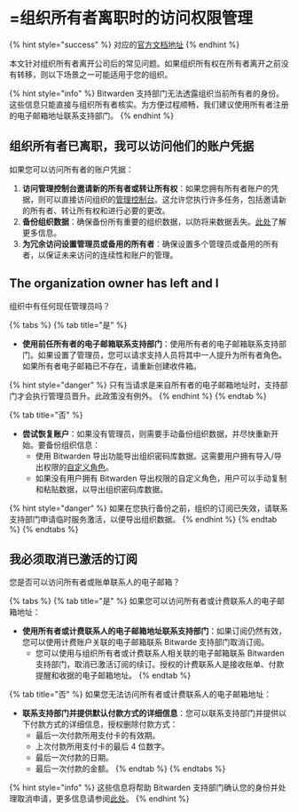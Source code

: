 # =组织所有者离职时的访问权限管理

{% hint style="success" %}
对应的[官方文档地址](https://bitwarden.com/help/managing-access-when-the-organization-owner-leaves/)
{% endhint %}

本文针对组织所有者离开公司后的常见问题。如果组织所有权在所有者离开之前没有转移，则以下场景之一可能适用于您的组织。

{% hint style="info" %}
Bitwarden 支持部门无法透露组织当前所有者的身份。这些信息只能直接与组织所有者核实。为方便过程顺畅，我们建议使用所有者注册的电子邮箱地址联系支持部门。
{% endhint %}

## 组织所有者已离职，我可以访问他们的账户凭据 <a href="#the-organization-owner-has-left-and-i-have-access-to-their-account-credentials" id="the-organization-owner-has-left-and-i-have-access-to-their-account-credentials"></a>

如果您可以访问所有者的账户凭据：

1. **访问管理控制台邀请新的所有者或转让所有权**：如果您拥有所有者账户的凭据，则可以直接访问组织的[管理控制台](../organizations-quick-start.md)。这允许您执行许多任务，包括邀请新的所有者、转让所有权和进行必要的更改。
2. **备份组织数据**：确保备份所有重要的组织数据，以防将来数据丢失。[此处](../../import-export/export-vault-data.md#export-an-organization-vault)了解更多信息。
3. **为冗余访问设置管理员或备用的所有者**：确保设置多个管理员或备用的所有者，以保证未来访问的连续性和账户的管理。

## The organization owner has left and I

组织中有任何现任管理员吗？

{% tabs %}
{% tab title="是" %}
* **使用前任所有者的电子邮箱联系支持部门**：使用所有者的电子邮箱联系支持部门。如果设置了管理员，您可以请求支持人员将其中一人提升为所有者角色。如果所有者电子邮箱已不存在，请重新创建收件箱。

{% hint style="danger" %}
只有当请求是来自所有者的电子邮箱地址时，支持部门才会执行管理员晋升。此政策没有例外。
{% endhint %}
{% endtab %}

{% tab title="否" %}
* **尝试恢复账户**：如果没有管理员，则需要手动备份组织数据，并尽快重新开始。要备份组织信息：
  * 使用 Bitwarden 导出功能导出组织密码库数据。这需要用户拥有导入/导出权限的[自定义角色](../user-management/member-roles-and-permissions.md)。
  * 如果没有用户拥有 Bitwarden 导出权限的自定义角色，用户可以手动复制和粘贴数据，以导出组织密码库数据。

{% hint style="danger" %}
如果在您执行备份之前，组织的订阅已失效，请联系支持部门申请临时服务激活，以便导出组织数据。
{% endhint %}
{% endtab %}
{% endtabs %}

## 我必须取消已激活的订阅 <a href="#i-have-to-cancel-an-active-subscription" id="i-have-to-cancel-an-active-subscription"></a>

您是否可以访问所有者或账单联系人的电子邮箱？

{% tabs %}
{% tab title="是" %}
如果您可以访问所有者或计费联系人的电子邮箱地址：

* **使用所有者或计费联系人的电子邮箱地址联系支持部门**：如果订阅仍然有效，您可以使用计费账户关联的电子邮箱联系 Bitwarde 支持部门取消订阅。
  * 您可以使用与组织所有者或计费联系人相关联的电子邮箱联系 Bitwarden 支持部门，取消已激活订阅的续订。授权的计费联系人是接收账单、付款提醒和收据的电子邮箱地址。
{% endtab %}

{% tab title="否" %}
如果您无法访问所有者或计费联系人的电子邮箱地址：

* **联系支持部门并提供默认付款方式的详细信息**：您可以联系支持部门并提供以下付款方式的详细信息，授权删除付款方式：
  * 最后一次付款所用支付卡的有效期。
  * 上次付款所用支付卡的最后 4 位数字。
  * 最后一次付款的日期。
  * 最后一次付款的金额。
{% endtab %}
{% endtabs %}

{% hint style="info" %}
这些信息将帮助 Bitwarden 支持部门确认您的身份并处理取消申请，更多信息请参阅[此处](../../plans-and-pricing/billing-faqs.md#wen-wo-de-zu-zhi-de-ji-fei-dian-zi-you-jian-de-chi-you-zhe-ke-yi-zhi-xing-na-xie-cao-zuo)。
{% endhint %}
